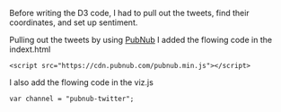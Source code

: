 Before writing the D3 code, I had to pull out the tweets, find their coordinates, and set up sentiment.

Pulling out the tweets by using [PubNub](https://www.pubnub.com/developers/realtime-data-streams/twitter-stream/)
I added the flowing code in the indext.html 
```
<script src="https://cdn.pubnub.com/pubnub.min.js"></script>
```
I also add the flowing code in the viz.js
```
var channel = "pubnub-twitter";
```
